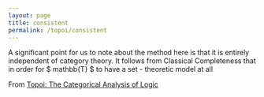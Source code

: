 ```yaml
---
layout: page
title: consistent
permalink: /topoi/consistent
---
```

A significant point for us to note about the method here is that it is entirely independent of category theory. It follows from Classical Completeness that in order for $ mathbb{T} $ to have a set - theoretic model at all


From [Topoi: The Categorical Analysis of Logic](https://mathgloss.github.io/MathGloss/topoi.html)